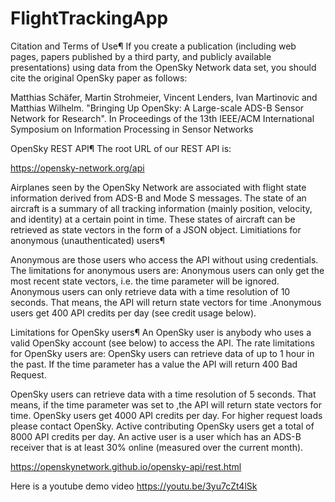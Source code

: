 # FlightTrackingApp
Citation and Terms of Use¶
If you create a publication (including web pages, papers published by a third party, and publicly available presentations) using data from the OpenSky Network data set, you should cite the original OpenSky paper as follows:

Matthias Schäfer, Martin Strohmeier, Vincent Lenders, Ivan Martinovic and Matthias Wilhelm.
"Bringing Up OpenSky: A Large-scale ADS-B Sensor Network for Research".
In Proceedings of the 13th IEEE/ACM International Symposium on Information Processing in Sensor Networks 

OpenSky REST API¶
The root URL of our REST API is:

https://opensky-network.org/api

Airplanes seen by the OpenSky Network are associated with flight state information derived from ADS-B and Mode S messages. The state of an aircraft is a summary of all tracking information (mainly position, velocity, and identity) 
at a certain point in time. These states of aircraft can be retrieved as state vectors in the form of a JSON object.
Limitiations for anonymous (unauthenticated) users¶


Anonymous are those users who access the API without using credentials. The limitations for anonymous users are:
Anonymous users can only get the most recent state vectors, i.e. the time parameter will be ignored.
Anonymous users can only retrieve data with a time resolution of 10 seconds. That means, the API will return state vectors for time 
.Anonymous users get 400 API credits per day (see credit usage below).

Limitations for OpenSky users¶
An OpenSky user is anybody who uses a valid OpenSky account (see below) to access the API. The rate limitations for OpenSky users are:
OpenSky users can retrieve data of up to 1 hour in the past. If the time parameter has a value 
the API will return 400 Bad Request.

OpenSky users can retrieve data with a time resolution of 5 seconds. That means, if the time parameter was set to 
,the API will return state vectors for time.
OpenSky users get 4000 API credits per day. For higher request loads please contact OpenSky.
Active contributing OpenSky users get a total of 8000 API credits per day. An active user is a user which has an ADS-B receiver that is at least 30% online (measured over the current month).

https://openskynetwork.github.io/opensky-api/rest.html

Here is a youtube demo video
https://youtu.be/3yu7cZt4lSk

